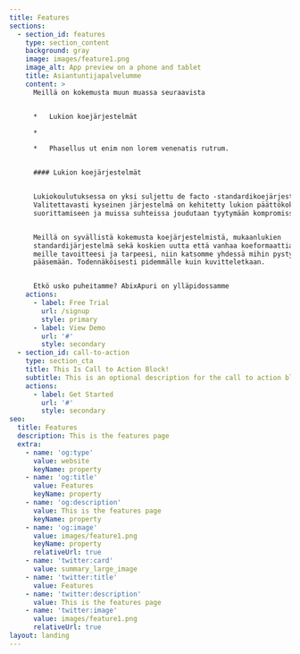 ```yaml
---
title: Features
sections:
  - section_id: features
    type: section_content
    background: gray
    image: images/feature1.png
    image_alt: App preview on a phone and tablet
    title: Asiantuntijapalvelumme
    content: >
      Meillä on kokemusta muun muassa seuraavista


      *   Lukion koejärjestelmät

      *

      *   Phasellus ut enim non lorem venenatis rutrum.


      #### Lukion koejärjestelmät


      Lukiokoulutuksessa on yksi suljettu de facto -standardikoejärjestelmä.
      Valitettavasti kyseinen järjestelmä on kehitetty lukion päättökokeiden
      suorittamiseen ja muissa suhteissa joudutaan tyytymään kompromisseihin.


      Meillä on syvällistä kokemusta koejärjestelmistä, mukaanlukien
      standardijärjestelmä sekä koskien uutta että vanhaa koeformaattia. Kerro
      meille tavoitteesi ja tarpeesi, niin katsomme yhdessä mihin pystymme
      pääsemään. Todennäköisesti pidemmälle kuin kuvitteletkaan.


      Etkö usko puheitamme? AbixApuri on ylläpidossamme
    actions:
      - label: Free Trial
        url: /signup
        style: primary
      - label: View Demo
        url: '#'
        style: secondary
  - section_id: call-to-action
    type: section_cta
    title: This Is Call to Action Block!
    subtitle: This is an optional description for the call to action block.
    actions:
      - label: Get Started
        url: '#'
        style: secondary
seo:
  title: Features
  description: This is the features page
  extra:
    - name: 'og:type'
      value: website
      keyName: property
    - name: 'og:title'
      value: Features
      keyName: property
    - name: 'og:description'
      value: This is the features page
      keyName: property
    - name: 'og:image'
      value: images/feature1.png
      keyName: property
      relativeUrl: true
    - name: 'twitter:card'
      value: summary_large_image
    - name: 'twitter:title'
      value: Features
    - name: 'twitter:description'
      value: This is the features page
    - name: 'twitter:image'
      value: images/feature1.png
      relativeUrl: true
layout: landing
---
```

